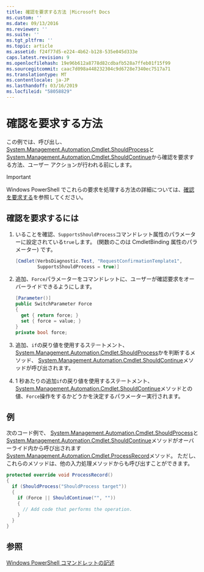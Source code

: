 ```yaml
---
title: 確認を要求する方法 |Microsoft Docs
ms.custom: ''
ms.date: 09/13/2016
ms.reviewer: ''
ms.suite: ''
ms.tgt_pltfrm: ''
ms.topic: article
ms.assetid: f24f77d5-e224-4b62-b128-535e045d333e
caps.latest.revision: 9
ms.openlocfilehash: 19e96b612a8778d82cdbafb528a7ffeb01f15f99
ms.sourcegitcommit: caac7d098a448232304c9d6728e7340ec7517a71
ms.translationtype: MT
ms.contentlocale: ja-JP
ms.lasthandoff: 03/16/2019
ms.locfileid: "58058829"
---
```

# <a name="how-to-request-confirmations"></a>確認を要求する方法

この例では、呼び出し、 [System.Management.Automation.Cmdlet.ShouldProcess](/dotnet/api/System.Management.Automation.Cmdlet.ShouldProcess)と[System.Management.Automation.Cmdlet.ShouldContinue](/dotnet/api/System.Management.Automation.Cmdlet.ShouldContinue)から確認を要求する方法、ユーザー アクションが行われる前にします。

> [!IMPORTANT]
> Windows PowerShell でこれらの要求を処理する方法の詳細については、[確認を要求する](./requesting-confirmation-from-cmdlets.md)を参照してください。

## <a name="to-request-confirmation"></a>確認を要求するには

1. いることを確認、`SupportsShouldProcess`コマンドレット属性のパラメーターに設定されている`true`します。 (関数のこのは CmdletBinding 属性のパラメーター) です。

    ```csharp
    [Cmdlet(VerbsDiagnostic.Test, "RequestConfirmationTemplate1",
            SupportsShouldProcess = true)]
    ```

2. 追加、`Force`パラメーターをコマンドレットに、ユーザーが確認要求をオーバーライドできるようにします。

    ```csharp
    [Parameter()]
    public SwitchParameter Force
    {
      get { return force; }
      set { force = value; }
    }
    private bool force;
    ```

3. 追加、`if`の戻り値を使用するステートメント、 [System.Management.Automation.Cmdlet.ShouldProcess](/dotnet/api/System.Management.Automation.Cmdlet.ShouldProcess)かを判断するメソッド、 [System.Management.Automation.Cmdlet.ShouldContinue](/dotnet/api/System.Management.Automation.Cmdlet.ShouldContinue)メソッドが呼び出されます。

4. 1 秒あたりの追加`if`の戻り値を使用するステートメント、 [System.Management.Automation.Cmdlet.ShouldContinue](/dotnet/api/System.Management.Automation.Cmdlet.ShouldContinue)メソッドとの値、`Force`操作をするかどうかを決定するパラメーター実行されます。

## <a name="example"></a>例

次のコード例で、 [System.Management.Automation.Cmdlet.ShouldProcess](/dotnet/api/System.Management.Automation.Cmdlet.ShouldProcess)と[System.Management.Automation.Cmdlet.ShouldContinue](/dotnet/api/System.Management.Automation.Cmdlet.ShouldContinue)メソッドがオーバーライド内から呼び出されます[System.Management.Automation.Cmdlet.ProcessRecord](/dotnet/api/System.Management.Automation.Cmdlet.ProcessRecord)メソッド。 ただし、これらのメソッドは、他の入力処理メソッドからも呼び出すことができます。

```csharp
protected override void ProcessRecord()
{
  if (ShouldProcess("ShouldProcess target"))
  {
    if (Force || ShouldContinue("", ""))
    {
      // Add code that performs the operation.
    }
  }
}
```

## <a name="see-also"></a>参照

[Windows PowerShell コマンドレットの記述](./writing-a-windows-powershell-cmdlet.md)
